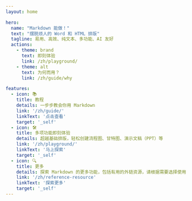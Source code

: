 ```yaml
---
layout: home

hero:
  name: "Markdown 能做！"
  text: "摆脱烦人的 Word 和 HTML 排版"
  tagline: 易用、高效、纯文本、多功能、AI 友好
  actions:
    - theme: brand
      text: 即刻体验
      link: /zh/playground/
    - theme: alt
      text: 为何而用？
      link: /zh/guide/why

features:
  - icon: 📚
    title: 教程
    details: 一步步教会你用 Markdown
    link: '/zh/guide/'
    linkText: '点击查看'
    target: '_self'
  - icon: 🛠️
    title: 多项功能即刻体验
    details: 超越基础排版，轻松创建流程图、甘特图、演示文稿（PPT）等
    link: '/zh/playground/'
    linkText: '马上探索'
    target: '_self'
  - icon: 🔍
    title: 更多
    details: 探索 Markdown 的更多功能，包括有用的外链资源，请根据需要选择使用
    link: '/zh/reference-resource'
    linkText: '探索更多'
    target: '_self'
---
```


